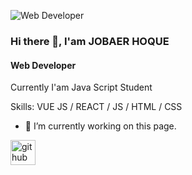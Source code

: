 ![Web Developer  ](https://media.licdn.com/dms/image/D4D16AQHP26sUWFvVPg/profile-displaybackgroundimage-shrink_200_800/0/1691406252281?e=2147483647&v=beta&t=q7Ms9sEPF01dVZmQcsdsXQcFl2oaaq9HBUXcl4dHpLc)

### Hi there 👋, I'am JOBAER HOQUE
#### Web Developer  

Currently I'am Java Script Student

Skills: VUE JS / REACT / JS / HTML / CSS

- 🔭 I’m currently working on this page. 


[<img src='https://cdn.jsdelivr.net/npm/simple-icons@3.0.1/icons/github.svg' alt='github' height='40'>](https://github.com/JobaerHoque)  

